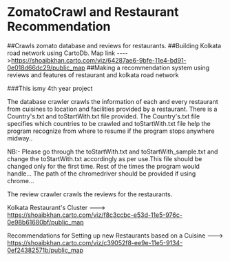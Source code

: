 # ZomatoCrawl and Restaurant Recommendation
##Crawls zomato database and reviews for restaurants.
##Building Kolkata road network using CartoDb. Map link ---->https://shoaibkhan.carto.com/viz/64287ae6-9bfe-11e4-bd91-0e018d66dc29/public_map
##Making a recommendation system using reviews and features of restaurant and kolkata road network

###This ismy 4th year project

The database crawler crawls the information of each and every restaurant from cuisines to location
and facilities provided by a restaurant. There is a Country's.txt and toStartWith.txt file provided.
The Country's.txt file specifies which countries to be crawled and toStartWith.txt file help the program 
recognize from where to resume if the program stops anywhere midway..

NB:- Please go through the toStartWith.txt and toStartWith_sample.txt and change the toStartWith.txt accordingly 
as per use.This file should be changed only for the first time. Rest of the times the program would handle...
The path of the chromedriver should be provided if using chrome...

The review crawler crawls the reviews for the restaurants.

Kolkata Restaurant's Cluster ---> https://shoaibkhan.carto.com/viz/f8c3ccbc-e53d-11e5-976c-0e98b61680bf/public_map

Recommendations for Setting up new Restaurants based on a Cuisine ---> https://shoaibkhan.carto.com/viz/c39052f8-ee9e-11e5-9134-0ef24382571b/public_map
